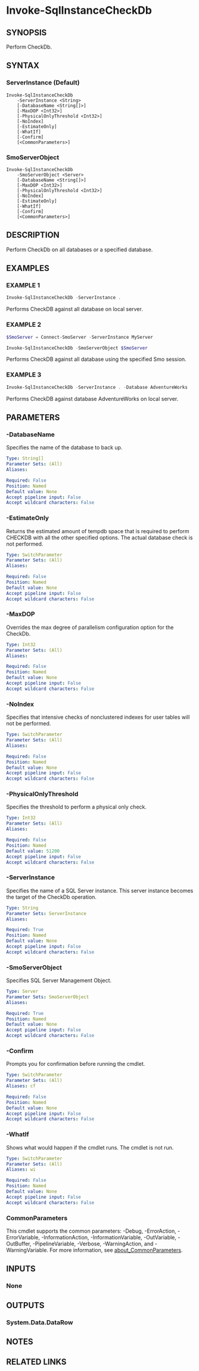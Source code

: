 ﻿---
external help file: SqlServerMaintenance-help.xml
Module Name: SqlServerMaintenance
online version:
schema: 2.0.0
---

# Invoke-SqlInstanceCheckDb

## SYNOPSIS
Perform CheckDb.

## SYNTAX

### ServerInstance (Default)
```
Invoke-SqlInstanceCheckDb
	-ServerInstance <String>
	[-DatabaseName <String[]>]
	[-MaxDOP <Int32>]
	[-PhysicalOnlyThreshold <Int32>]
	[-NoIndex]
	[-EstimateOnly]
	[-WhatIf]
	[-Confirm]
	[<CommonParameters>]
```

### SmoServerObject
```
Invoke-SqlInstanceCheckDb
	-SmoServerObject <Server>
	[-DatabaseName <String[]>]
	[-MaxDOP <Int32>]
	[-PhysicalOnlyThreshold <Int32>]
	[-NoIndex]
	[-EstimateOnly]
	[-WhatIf]
	[-Confirm]
	[<CommonParameters>]
```

## DESCRIPTION
Perform CheckDb on all databases or a specified database.

## EXAMPLES

### EXAMPLE 1
```powershell
Invoke-SqlInstanceCheckDb -ServerInstance .
```

Performs CheckDB against all database on local server.

### EXAMPLE 2
```powershell
$SmoServer = Connect-SmoServer -ServerInstance MyServer

Invoke-SqlInstanceCheckDb -SmoServerObject $SmoServer
```

Performs CheckDB against all database using the specified Smo session.

### EXAMPLE 3
```powershell
Invoke-SqlInstanceCheckDb -ServerInstance . -Database AdventureWorks
```

Performs CheckDB against database AdventureWorks on local server.

## PARAMETERS

### -DatabaseName
Specifies the name of the database to back up.

```yaml
Type: String[]
Parameter Sets: (All)
Aliases:

Required: False
Position: Named
Default value: None
Accept pipeline input: False
Accept wildcard characters: False
```

### -EstimateOnly
Returns the estimated amount of tempdb space that is required to perform CHECKDB with all the other specified options.
The actual database check is not performed.

```yaml
Type: SwitchParameter
Parameter Sets: (All)
Aliases:

Required: False
Position: Named
Default value: None
Accept pipeline input: False
Accept wildcard characters: False
```

### -MaxDOP
Overrides the max degree of parallelism configuration option for the CheckDb.

```yaml
Type: Int32
Parameter Sets: (All)
Aliases:

Required: False
Position: Named
Default value: None
Accept pipeline input: False
Accept wildcard characters: False
```

### -NoIndex
Specifies that intensive checks of nonclustered indexes for user tables will not be performed.

```yaml
Type: SwitchParameter
Parameter Sets: (All)
Aliases:

Required: False
Position: Named
Default value: None
Accept pipeline input: False
Accept wildcard characters: False
```

### -PhysicalOnlyThreshold
Specifies the threshold to perform a physical only check.

```yaml
Type: Int32
Parameter Sets: (All)
Aliases:

Required: False
Position: Named
Default value: 51200
Accept pipeline input: False
Accept wildcard characters: False
```


### -ServerInstance
Specifies the name of a SQL Server instance.
This server instance becomes the target of the CheckDb operation.

```yaml
Type: String
Parameter Sets: ServerInstance
Aliases:

Required: True
Position: Named
Default value: None
Accept pipeline input: False
Accept wildcard characters: False
```

### -SmoServerObject
Specifies SQL Server Management Object.

```yaml
Type: Server
Parameter Sets: SmoServerObject
Aliases:

Required: True
Position: Named
Default value: None
Accept pipeline input: False
Accept wildcard characters: False
```

### -Confirm
Prompts you for confirmation before running the cmdlet.

```yaml
Type: SwitchParameter
Parameter Sets: (All)
Aliases: cf

Required: False
Position: Named
Default value: None
Accept pipeline input: False
Accept wildcard characters: False
```

### -WhatIf
Shows what would happen if the cmdlet runs.
The cmdlet is not run.

```yaml
Type: SwitchParameter
Parameter Sets: (All)
Aliases: wi

Required: False
Position: Named
Default value: None
Accept pipeline input: False
Accept wildcard characters: False
```

### CommonParameters
This cmdlet supports the common parameters: -Debug, -ErrorAction, -ErrorVariable, -InformationAction, -InformationVariable, -OutVariable, -OutBuffer, -PipelineVariable, -Verbose, -WarningAction, and -WarningVariable. For more information, see [about_CommonParameters](http://go.microsoft.com/fwlink/?LinkID=113216).

## INPUTS

### None

## OUTPUTS

### System.Data.DataRow

## NOTES

## RELATED LINKS
